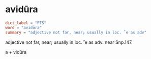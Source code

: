 # avidūra

``` toml
dict_label = "PTS"
word = "avidūra"
summary = "adjective not far, near; usually in loc. ˚e as adv"
```

adjective not far, near; usually in loc. ˚e as adv. near Snp.147.

a \+ vidūra

